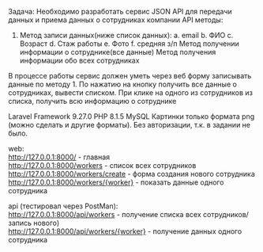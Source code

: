 Задача: 
Необходимо разработать сервис JSON API для передачи данных и приема данных о сотрудниках компании
API методы:
1.	Метод записи данных(ниже список данных): 
a.	email 
b.	ФИО
c.	Возраст
d.	Стаж работы
e.	Фото
f.	средняя з/п
	Метод получении информации о сотруднике(все данные)
	Метод получения информации обо всех сотрудниках

В процессе работы сервис должен уметь через веб форму записывать данные по методу 1. По нажатию на кнопку получить все данные о сотрудниках, вывести списком. При клике на одного из сотрудников из списка, получить всю информацию о сотруднике


Laravel Framework 9.27.0
PHP 8.1.5
MySQL
Картинки только формата png (можно сделать и другие форматы).
Без авторизации, т.к. в задании не было.

web:    
http://127.0.0.1:8000/ - главная    
http://127.0.0.1:8000/workers - список всех сотрудников     
http://127.0.0.1:8000/workers/create - форма создания нового сотрудника     
http://127.0.0.1:8000/workers/{worker} - показать данные одного сотрудника      

api (тестировал через PostMan):     
http://127.0.0.1:8000/api/workers - получение списка всех сотрудников/запись нового)    
http://127.0.0.1:8000/api/workers/{worker} - получение данных одного сотрудника     
